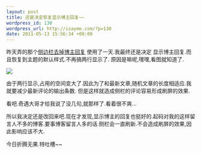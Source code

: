 ```yaml
--- 
layout: post
title: 还是决定恢复显示博主回复~~
wordpress_id: 130
wordpress_url: http://isayme.com/?p=130
date: 2011-05-13 15:56:34 +08:00
---
```

昨天弄的那个[侧边栏去掉博主回复](http://isayme.com/2011/05/remove-sidebar-admin-respond/)
使用了一天.我最终还是决定 显示博主回复.而且恢复到主题的默认样式.不再搞两行显示了.
原因是嘛呢,嘿嘿,看图就知道了.

[![](http://isayme.com/wp-content/uploads/2011/05/13-1.png)](http://isayme.com/wp-content/uploads/2011/05/13-1.png)

由于两行显示,占用的空间变大了.因此为了和最新文章,随机文章的长度相适应.我就要减少最新评论的输出条数.
但是这样就造成侧栏的评论容易形成刷屏的效果.

看吧.奇遇大哥才给我说了没几句,就那样了.看着很不爽...

所以我决定还是改回来吧.现在才发现,显示博主的回复也挺好的.起码对我的这样留言人不多的博客.要事博客留言人多的话.侧栏会一直刷新.不会造成刷屏的效果,因此影响应该不大.

今日折腾无果.特吐槽~~
